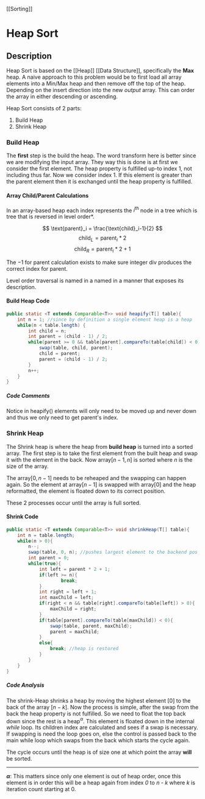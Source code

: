 [[Sorting]]

# Heap Sort

## Description
Heap Sort is based on the [[Heap]] [[Data Structure]], specifically the **Max** heap. 
A naive approach to this problem would be to first load all array elements into a Min/Max heap and then remove off the top of the heap. Depending on the insert direction into the new $output$ array. This can order the array in either descending or ascending. 

Heap Sort consists of 2 parts: 
1. Build Heap 
2. Shrink Heap

### Build Heap
The **first** step is the build the heap. The word transform here is better since we are modifying the input array. They way this is done is at first we consider the first element. The heap property is fulfilled up-to index $1$, not including thus far. Now we consider index $1$. If this element is greater than the parent element then it is exchanged until the heap property is fulfilled. 

#### Array Child/Parent Calculations 
In an array-based heap each index represents the $i^{\text{th}}$ node in a tree which is tree that is reversed in level order*. 

$$
\text{parent}_i = \frac{\text{child}_i-1}{2}
$$
$$
\text{child}_L = \text{parent}_i * 2
$$
$$
\text{child}_R = \text{parent}_i * 2 + 1
$$

The $-1$ for parent calculation exists to make sure integer div produces the correct index for parent.   

Level order traversal is named in a named in a manner that exposes its description.  

#### Build Heap Code
```java
public static <T extends Comparable<T>> void heapify(T[] table){  
    int n = 1; //since by definition a single element heap is a heap  
 	while(n < table.length) {  
        int child = n;  
 		int parent = (child - 1) / 2;  
 		while(parent >= 0 && table[parent].compareTo(table[child]) < 0){  
            swap(table, child, parent);  
 			child = parent;  
 			parent = (child - 1) / 2;  
 		}  
        n++;  
 	}
}
```
##### Code Comments
Notice in $\text{heapify}()$ elements will only need to be moved up and never down and thus we only need to get parent's index.

### Shrink Heap
The Shrink heap is where the heap from **build heap** is turned into a sorted array.
The first step is to take the first element from the built heap and swap it with the element in the back. Now array$[n-1, n]$ is sorted where $n$ is the size of the array. 

The array$[0, n-1]$ needs to be reheaped and the swapping can happen again. So the element at array$[n-1]$ is swapped with array$[0]$ and the heap reformatted, the element is floated down to its correct position. 

These 2 processes occur until the array is full sorted.

#### Shrink Code

```java
public static <T extends Comparable<T>> void shrinkHeap(T[] table){  
    int n = table.length;  
 	while(n > 0){  
		n--;  
		swap(table, 0, n); //pushes largest element to the backend pos  
		int parent = 0;  
		while(true){  
			int left = parent * 2 + 1;  
			if(left >= n){  
					break;  
			}  
			int right = left + 1;  
			int maxChild = left;  
			if(right < n && table[right].compareTo(table[left]) > 0){  
				maxChild = right;  
			}  
			if(table[parent].compareTo(table[maxChild]) < 0){  
				swap(table, parent, maxChild);  
				parent = maxChild;  
			}  
			else{  
				break; //heap is restored  
			}  
		}  
    }  
}
```

##### Code Analysis
The shrink-Heap shrinks a heap by moving the highest element $[0]$ to the back of the array $[n - k]$. Now the process is simple, after the swap from the back the heap property is not fulfilled. So we need to float the top back down since the rest is a heap$^{\alpha}$. This element is floated down in the internal *while* loop. Its children index are calculated and sees if a swap is necessary. If swapping is need the loop goes on, else the control is passed back to the main while loop which swaps from the back which starts the cycle again. 

The cycle occurs until the heap is of size one at which point the array **will** be sorted.



---
**${\alpha}$**: This matters since only one element is out of heap order, once this element is in order this will be a heap again from index *0* to *n - k* where *k* is iteration count starting at 0. 